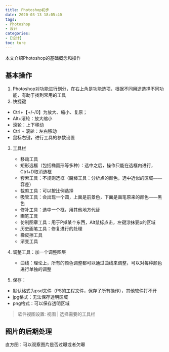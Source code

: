```yaml
---
title: Photoshop初步
date: 2020-03-13 18:05:40
tags: 
- Photoshop
- 设计
categories:
- [设计]
toc: ture
---
```

本文介绍Photoshop的基础概念和操作
<!--more-->
## 基本操作

1. Photoshop对功能进行划分，在右上角是功能选项，根据不同用途选择不同功能，有助于找到常用的工具
2. 快捷键
- Ctrl+【+/-/0】为放大、缩小、复原；
- Alt+滚轮：放大缩小
- 滚轮：上下移动
- Ctrl + 滚轮：左右移动
- 鼠标右键，进行工具的参数设置
3. 工具栏
   - 移动工具
   - 矩形选框（包括椭圆形等多种）：选中之后，操作只能在选框内进行，Ctrl+D取消选框
   - 套索工具：不规则选框（魔棒工具：分析点的颜色，选中近似的区域——容差）
   - 裁剪工具：可以按比例选择
   - 吸管工具：会出现一个圆，上面是前景色，下面是画笔原来的颜色——黑色
   - 修补工具：选中一个框，用其他地方代替
   - 画笔工具
   - 仿制图章工具：用于P掉某个东西，Alt鼠标点击，左键涂抹要p的区域
   - 历史画笔工具：修复进行的处理
   - 橡皮擦工具
   - 渐变工具
4. 调整工具：加一个调整图层
   - 曲线：理论上，所有的颜色调整都可以通过曲线来调整，可以对每种颜色进行单独的调整

5. 保存：
- 默认格式为psd文件（PS的工程文件，保存了所有操作），其他软件打不开
- jpg格式：无法保存透明区域
- png格式：可以保存透明区域


> 软件视图设置: 视图 | 选择需要的工具栏


## 图片的后期处理
直方图：可以观察图片是否过曝或者欠曝




